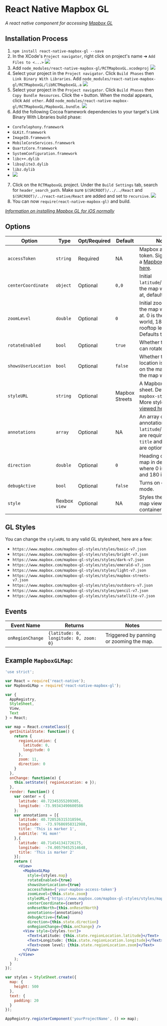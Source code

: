 # React Native Mapbox GL

_A react native component for accessing [Mapbox GL](https://www.mapbox.com/mapbox-gl/)_


## Installation Process

1. `npm install react-native-mapbox-gl --save`
2. In the XCode's `Project navigator`, right click on project's name ➜ `Add Files to <...>` ![](https://cldup.com/k0oJwOUKPN.png)
3. Add `node_modules/react-native-mapbox-gl/RCTMapboxGL.xcodeproj` ![](https://cldup.com/bnJWwtaACM.png)
4. Select your project in the `Project navigator`. Click `Build Phases` then `Link Binary With Libraries`. Add `node_modules/react-native-mapbox-gl/RCTMapboxGL/libRCTMapboxGL.a` ![](https://cldup.com/QWhL_SjobN.png)
5. Select your project in the `Project navigator`. Click `Build Phases` then `Copy Bundle Resources`. Click the `+` button. When the modal appears, click `Add other`. Add `node_modules/react-native-mapbox-gl/RCTMapboxGL/MapboxGL.bundle`. ![](https://cldup.com/Oi7uHxc1Fd.png)
6. Add the following Cocoa framework dependencies to your target's Link Binary With Libraries build phase:
  * `CoreTelephony.framework`
  * `GLKit.framework`
  * `ImageIO.framework`
  * `MobileCoreServices.framework`
  * `QuartzCore.framework`
  * `SystemConfiguration.framework`
  * `libc++.dylib`
  * `libsqlite3.dylib`
  * `libz.dylib`
  * ![](https://cldup.com/KuSEgMQQSy.gif)
7. Click on the `RCTMapboxGL` project. Under the `Build Settings` tab, search for `header_search_path`. Make sure `$(SRCROOT)/../../React` and `$(SRCROOT)/../react-native/React` are added and set to `recursive`. ![](https://cldup.com/81zUEHaKoX.png)
8. You can now `require(react-native-mapbox-gl)` and build.

_[Information on installing Mapbox GL for iOS normally](https://github.com/mapbox/mapbox-gl-native/wiki/Installing-Mapbox-GL-for-iOS)_

## Options

| Option | Type | Opt/Required | Default | Note |
|---|---|---|---|---|
| `accessToken` | `string` | Required | NA |Mapbox access token. Sign up for a [Mapbox account here](mapbox.com/signup).
| `centerCoordinate` | `object` | Optional | `0,0`| Initial `latitude`/`longitude` the map will load at, defaults to `0,0`.
| `zoomLevel` | `double` | Optional | `0` | Initial zoom level the map will load at. 0 is the entire world, 18 is rooftop level. Defaults to 0.
| `rotateEnabled` | `bool`  |  Optional | `true`  | Whether the map can rotate |
|`showsUserLocation` | `bool` | Optional | `false` | Whether the users location is shown on the map. Note - the map will |
| `styleURL` | `string` | Optional | Mapbox Streets |  A Mapbox GL style sheet. Defaults to `mapbox-streets`. More styles [can be viewed here](https://www.mapbox.com/mapbox-gl-styles).
| `annotations` | `array` | Optional | NA |  An array of annotation objects. `latitude`/`longitude` are required, both `title` and `subtitle` are optional.  
| `direction`  | `double` | Optional | `0` | Heading of the map in degrees where 0 is north and 180 is south |
| `debugActive`  | `bool` | Optional | `false` | Turns on debug mode. |
| `style`  | flexbox `view` | Optional | NA | Styles the actual map view container |

## GL Styles

You can change the `styleURL` to any valid GL stylesheet, here are a few:

* `https://www.mapbox.com/mapbox-gl-styles/styles/basic-v7.json`
* `https://www.mapbox.com/mapbox-gl-styles/styles/bright-v7.json`
* `https://www.mapbox.com/mapbox-gl-styles/styles/dark-v7.json`
* `https://www.mapbox.com/mapbox-gl-styles/styles/emerald-v7.json`
* `https://www.mapbox.com/mapbox-gl-styles/styles/light-v7.json`
* `https://www.mapbox.com/mapbox-gl-styles/styles/mapbox-streets-v7.json`
* `https://www.mapbox.com/mapbox-gl-styles/styles/outdoors-v7.json`
* `https://www.mapbox.com/mapbox-gl-styles/styles/pencil-v7.json`
* `https://www.mapbox.com/mapbox-gl-styles/styles/satellite-v7.json`

## Events

| Event Name | Returns | Notes
|---|---|---|
| `onRegionChange` | `{latitude: 0, longitude: 0, zoom: 0}` | Triggered by panning or zooming the map.

## Example `MapboxGLMap`:
```jsx
'use strict';

var React = require('react-native');
var MapboxGLMap = require('react-native-mapbox-gl');

var {
  AppRegistry,
  StyleSheet,
  View,
  Text
} = React;

var map = React.createClass({
  getInitialState: function() {
    return {
      regionLocation: {
        latitude: 0,
        longitude: 0
      },
      zoom: 11,
      direction: 0
    }
  },
  onChange: function(e) {
    this.setState({ regionLocation: e });
  },
  render: function() {
    var center = {
      latitude: 40.72345355209305,
      longitude: -73.99343490600586
    };
    var annotations = [{
      latitude: 40.720526315318594,
      longitude:  -73.97686958312988,
      title: 'This is marker 1',
      subtitle: 'Hi mom!'
    },{
      latitude: 40.714541341726175,
      longitude:  -74.00579452514648,
      title: 'This is marker 2'
    }];
    return (
      <View>
        <MapboxGLMap
          style={styles.map}
          rotateEnabled={true}
          showsUserLocation={true}
          accessToken={'your-mapbox-access-token'}
          zoomLevel={this.state.zoom}
          styleURL={'https://www.mapbox.com/mapbox-gl-styles/styles/mapbox-streets-v7.json'}
          centerCoordinate={center}
          onResetNorth={this.onResetNorth}
          annotations={annotations}
          debugActive={false}
          direction={this.state.direction}
          onRegionChange={this.onChange} />
        <View style={styles.text}>
          <Text>Latitude: {this.state.regionLocation.latitude}</Text>
          <Text>Longitude: {this.state.regionLocation.longitude}</Text>
          <Text>zoom level: {this.state.regionLocation.zoom}</Text>
        </View>
      </View>
    );
  }
});

var styles = StyleSheet.create({
  map: {
    height: 500
  },
  text: {
    padding: 20
  }
});

AppRegistry.registerComponent('yourProjectName', () => map);
 ```
